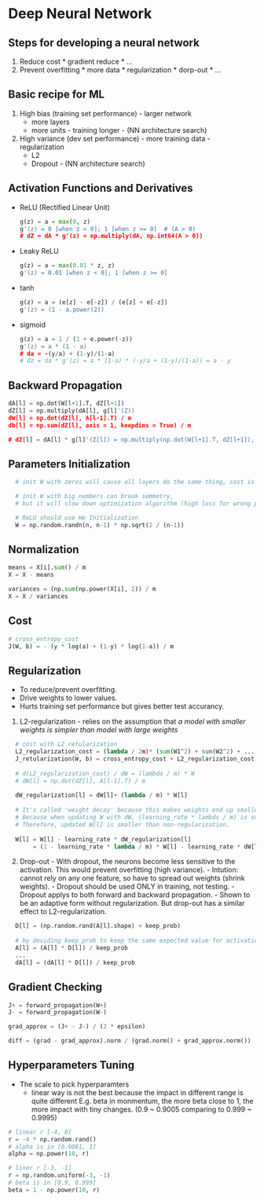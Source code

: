 # Deep Neural Network

## Steps for developing a neural network
  1. Reduce cost
    * gradient reduce
    * ...
  2. Prevent overfitting
    * more data
    * regularization
    * dorp-out
    * ...

## Basic recipe for ML
  1. High bias (training set performance)
    - larger network
      - more layers
      - more units
    - training longer
    - (NN architecture search)
  2. High variance (dev set performance)
    - more training data
    - regularization
      - L2
      - Dropout
    - (NN architecture search)

## Activation Functions and Derivatives
  * ReLU (Rectified Linear Unit)
    ```python
    g(z) = a = max(0, z)
    g'(z) = 0 [when z < 0]; 1 [when z >= 0]  # (A > 0)
    # dZ = dA * g'(z) = np.multiply(dA, np.int64(A > 0))
    ```
  * Leaky ReLU
    ```python
    g(z) = a = max(0.01 * z, z)
    g'(z) = 0.01 [when z < 0]; 1 [when z >= 0]
    ```
  * tanh
    ```python
    g(z) = a = (e[z] - e[-z]) / (e[z] + e[-z])
    g'(z) = (1 - a.power(2))
    ```  
  * sigmoid
    ```python
    g(z) = a = 1 / (1 + e.power(-z))
    g'(z) = a * (1 - a)
    # da = -(y/a) + (1-y)/(1-a)
    # dz = da * g'(z) = a * (1-a) * (-y/a + (1-y)/(1-a)) = a - y
    ```


## Backward Propagation
  ```python
  dA[l] = np.dot(W[l+1].T, dZ[l+1])
  dZ[l] = np.multiply(dA[l], g[l]'(Z))
  dW[l] = np.dot(dZ[l], A[l-1].T) / m
  db[l] = np.sum(dZ[l], axis = 1, keepdims = True) / m

  # dZ[l] = dA[l] * g[l]'(Z[l]) = np.multiply(np.dot(W[l+1].T, dZ[l+1]), g[l]'(Z[l]))
  ```

## Parameters Initialization
  ```python
    # init W with zeros will cause all layers do the same thing, cost is not changed (faile to break symmetry)

    # init W with big numbers can break semmetry, 
    # but it will slow down optimization algorithm (high loss for wrong predict)

    # ReLU should use He Initialization
    W = np.random.randn(n, n-1) * np.sqrt(2 / (n-1)) 
  ```

## Normalization
  ```python
  means = X[i].sum() / m
  X = X - means

  variances = (np.sum(np.power(X[i], 2)) / m
  X = X / variances
  ```  

## Cost
  ```python
  # cross_entropy_cost
  J(W, b) = - (y * log(a) + (1-y) * log(1-a)) / m

  ```
## Regularization  
  * To reduce/prevent overfitting.
  * Drive weights to lower values.
  * Hurts training set performance but gives better test accurancy.

  1. L2-regularization 
    - relies on the assumption that *a model with smaller weights is simpler than model with large weights*
    
  ```python
    # cost with L2 retularization
    L2_regularization_cost = (lambda / 2m)* (sum(W1^2) + sum(W2^2) + ... + sum(Wn^2)) 
    J_retularization(W, b) = cross_entropy_cost + L2_regularization_cost
    
    # d(L2_regularization_cost) / dW = (lambda / m) * W
    # dW[l] = np.dot(dZ[l], A[l-1].T) / m
    
    dW_regularization[l] = dW[l]+ (lambda / m) * W[l]
    
    # It's called 'weight decay' because this makes weights end up smaller. Why?
    # Because when updating W with dW, (learning_rate * lambds / m) is smaller than 1. 
    # Therefore, updated W[l] is smaller than non-regularization.
    
    W[l] = W[l] - learning_rate * dW_regularization[l]
         = (1 - learning_rate * lambda / m) * W[l] - learning_rate * dW[l]
  ```

  2. Drop-out
    - With dropout, the neurons become less sensitive to the activation. This would prevent overfitting (high variance).
    - Intution: cannot rely on any one feature, so have to spread out weights (shrink weights).
    - Dropout should be used ONLY in training, not testing.
    - Dropout applys to both forward and backward propagation. 
    - Shown to be an adaptive form without regularization. But drop-out has a similar effect to L2-regularization.
    
  ```python 
    D[l] = (np.random.rand(A[l].shape) < keep_prob)
    
    # by deviding keep_prob to keep the same expected value for activations as without dropout (inverted drop-out)
    A[l] = (A[l] * D[l]) / keep_prob  
    ...
    dA[l] = (dA[l] * D[l]) / keep_prob
  ```

## Gradient Checking
  ```python
  J+ = forward_propagation(W+)
  J- = forward_propagation(W-)

  grad_approx = (J+ - J-) / (2 * epsilon)

  diff = (grad - grad_approx).norm / (grad.norm() + grad_approx.norm())
  ```

## Hyperparameters Tuning
  - The scale to pick hyperparamters
    - linear way is not the best because the impact in different range is quite different
      E.g. beta in monmentum, the more beta close to 1, the more impact with tiny changes. (0.9 ~ 0.9005 comparing to 0.999 ~ 0.9995)
  ```python
  # linear r [-4, 0]
  r = -4 * np.random.rand()
  # alpha is in [0.0001, 1]
  alpha = np.power(10, r)

  # liner r [-3, -1]
  r = np.random.uniform(-3, -1)
  # beta is in [0.9, 0.999]
  beta = 1 - np.power(10, r)
  ```
